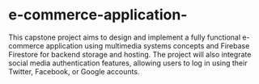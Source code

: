 # e-commerce-application-
This capstone project aims to design and implement a fully functional e-commerce application using multimedia systems concepts and Firebase Firestore for backend storage and hosting. The project will also integrate social media authentication features, allowing users to log in using their Twitter, Facebook, or Google accounts.
